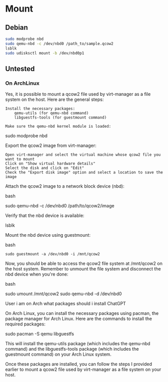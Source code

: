 # Mount 

## Debian

```sh
sudo modprobe nbd
sudo qemu-nbd -c /dev/nbd0 /path_to/sample.qcow2
lsblk
sudo udisksctl mount -b /dev/nbd0p1
```



## Untested

### On ArchLinux



Yes, it is possible to mount a qcow2 file used by virt-manager as a file system on the host. Here are the general steps:

    Install the necessary packages:
        qemu-utils (for qemu-nbd command)
        libguestfs-tools (for guestmount command)

    Make sure the qemu-nbd kernel module is loaded:

sudo modprobe nbd

Export the qcow2 image from virt-manager:

    Open virt-manager and select the virtual machine whose qcow2 file you want to mount
    Click on "Show virtual hardware details"
    Select the disk and click on "Edit"
    Check the "Export disk image" option and select a location to save the image

Attach the qcow2 image to a network block device (nbd):

bash

sudo qemu-nbd -c /dev/nbd0 /path/to/qcow2/image

Verify that the nbd device is available:

lsblk

Mount the nbd device using guestmount:

bash

    sudo guestmount -a /dev/nbd0 -i /mnt/qcow2

Now, you should be able to access the qcow2 file system at /mnt/qcow2 on the host system. Remember to unmount the file system and disconnect the nbd device when you're done:

bash

sudo umount /mnt/qcow2
sudo qemu-nbd -d /dev/nbd0

User
i am on Arch what packages should i install
ChatGPT

On Arch Linux, you can install the necessary packages using pacman, the package manager for Arch Linux. Here are the commands to install the required packages:

sudo pacman -S qemu libguestfs

This will install the qemu-utils package (which includes the qemu-nbd command) and the libguestfs-tools package (which includes the guestmount command) on your Arch Linux system.

Once these packages are installed, you can follow the steps I provided earlier to mount a qcow2 file used by virt-manager as a file system on your host.

